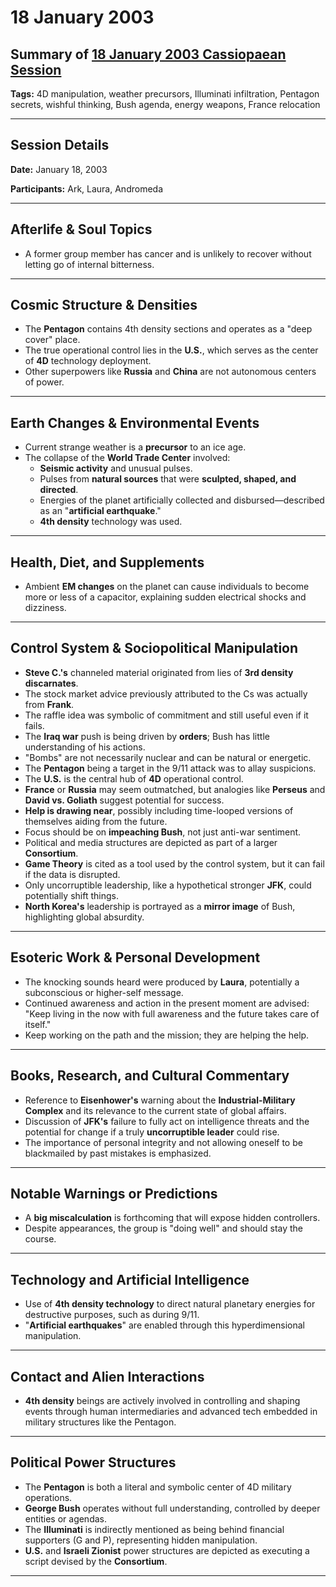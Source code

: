 # 18 January 2003

## Summary of [18 January 2003 Cassiopaean Session](https://cassiopaea.org/forum/threads/session-18-january-2003.21616/)

**Tags:** 4D manipulation, weather precursors, Illuminati infiltration, Pentagon secrets, wishful thinking, Bush agenda, energy weapons, France relocation

---

## Session Details

**Date:** January 18, 2003

**Participants:** Ark, Laura, Andromeda

---

## Afterlife & Soul Topics

- A former group member has cancer and is unlikely to recover without letting go of internal bitterness.

---

## Cosmic Structure & Densities

- The **Pentagon** contains 4th density sections and operates as a "deep cover" place.
- The true operational control lies in the **U.S.**, which serves as the center of **4D** technology deployment.
- Other superpowers like **Russia** and **China** are not autonomous centers of power.

---

## Earth Changes & Environmental Events

- Current strange weather is a **precursor** to an ice age.
- The collapse of the **World Trade Center** involved:
    - **Seismic activity** and unusual pulses.
    - Pulses from **natural sources** that were **sculpted, shaped, and directed**.
    - Energies of the planet artificially collected and disbursed—described as an "**artificial earthquake**."
    - **4th density** technology was used.

---

## Health, Diet, and Supplements

- Ambient **EM changes** on the planet can cause individuals to become more or less of a capacitor, explaining sudden electrical shocks and dizziness.

---

## Control System & Sociopolitical Manipulation

- **Steve C.'s** channeled material originated from lies of **3rd density discarnates**.
- The stock market advice previously attributed to the Cs was actually from **Frank**.
- The raffle idea was symbolic of commitment and still useful even if it fails.
- The **Iraq war** push is being driven by **orders**; Bush has little understanding of his actions.
- "Bombs" are not necessarily nuclear and can be natural or energetic.
- The **Pentagon** being a target in the 9/11 attack was to allay suspicions.
- The **U.S.** is the central hub of **4D** operational control.
- **France** or **Russia** may seem outmatched, but analogies like **Perseus** and **David vs. Goliath** suggest potential for success.
- **Help is drawing near**, possibly including time-looped versions of themselves aiding from the future.
- Focus should be on **impeaching Bush**, not just anti-war sentiment.
- Political and media structures are depicted as part of a larger **Consortium**.
- **Game Theory** is cited as a tool used by the control system, but it can fail if the data is disrupted.
- Only uncorruptible leadership, like a hypothetical stronger **JFK**, could potentially shift things.
- **North Korea's** leadership is portrayed as a **mirror image** of Bush, highlighting global absurdity.

---

## Esoteric Work & Personal Development

- The knocking sounds heard were produced by **Laura**, potentially a subconscious or higher-self message.
- Continued awareness and action in the present moment are advised: "Keep living in the now with full awareness and the future takes care of itself."
- Keep working on the path and the mission; they are helping the help.

---

## Books, Research, and Cultural Commentary

- Reference to **Eisenhower's** warning about the **Industrial-Military Complex** and its relevance to the current state of global affairs.
- Discussion of **JFK's** failure to fully act on intelligence threats and the potential for change if a truly **uncorruptible leader** could rise.
- The importance of personal integrity and not allowing oneself to be blackmailed by past mistakes is emphasized.

---

## Notable Warnings or Predictions

- A **big miscalculation** is forthcoming that will expose hidden controllers.
- Despite appearances, the group is "doing well" and should stay the course.

---

## Technology and Artificial Intelligence

- Use of **4th density technology** to direct natural planetary energies for destructive purposes, such as during 9/11.
- "**Artificial earthquakes**" are enabled through this hyperdimensional manipulation.

---

## Contact and Alien Interactions

- **4th density** beings are actively involved in controlling and shaping events through human intermediaries and advanced tech embedded in military structures like the Pentagon.

---

## Political Power Structures

- The **Pentagon** is both a literal and symbolic center of 4D military operations.
- **George Bush** operates without full understanding, controlled by deeper entities or agendas.
- The **Illuminati** is indirectly mentioned as being behind financial supporters (G and P), representing hidden manipulation.
- **U.S.** and **Israeli Zionist** power structures are depicted as executing a script devised by the **Consortium**.

---

